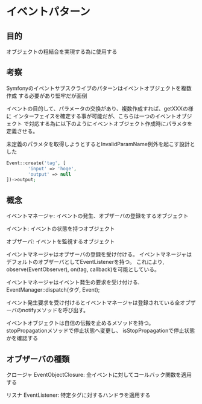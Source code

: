 イベントパターン
================

目的
----

オブジェクトの粗結合を実現する為に使用する

考察
----

Symfonyのイベントサブスクライブのパターンはイベントオブジェクトを複数作成
する必要があり堅牢だが面倒

イベントの目的して、パラメータの交換があり、複数作成すれば、getXXXの様に
インターフェイスを確定する事が可能だが、こちらは一つのイベントオブジェクト
で対応する為に以下のようにイベントオブジェクト作成時にパラメタを定義させる。

未定義のパラメタを取得しようとするとInvalidParamName例外を起こす設計とした

```php
Event::create('tag', [
        'input' => 'hoge',
        'output' => null
])->output;
```

概念
----

イベントマネージャ:
イベントの発生、オブザーバの登録をするオブジェクト

イベント:
イベントの状態を持つオブジェクト

オブザーバ:
イベントを監視するオブジェクト

イベントマネージャはオブザーバの登録を受け付ける。
イベントマネージャはデフォルトのオブザーバとしてEventListenerを持つ。
これにより, observe(EventObserver), on(tag, callback)を可能としている。

イベントマネージャはイベント発生の要求を受け付ける.
EventManager::dispatch(タグ, Event);

イベント発生要求を受け付けるとイベントマネージャは登録されている全オブザーバのnotifyメソッドを呼び出す。

イベントオブジェクトは自信の伝搬を止めるメソッドを持つ。
stopPropagationメソッドで停止状態へ変更し、
isStopPropagationで停止状態かを確認する


オブザーバの種類
----------------

クロージャ EventObjectClosure:
全イベントに対してコールバック関数を適用する

リスナ EventListener:
特定タグに対するハンドラを適用する




